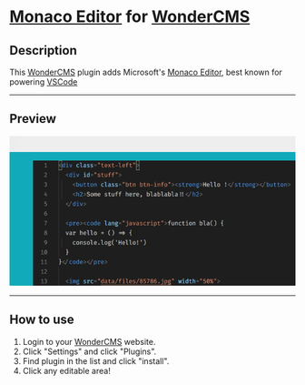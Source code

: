 # [Monaco Editor] for [WonderCMS]

## Description

This [WonderCMS] plugin adds Microsoft's [Monaco Editor], best known for powering [VSCode]

---

## Preview

![Preview](preview.jpg)

---

## How to use

1. Login to your [WonderCMS] website.
2. Click "Settings" and click "Plugins".
3. Find plugin in the list and click "install".
4. Click any editable area!

[wondercms]: robiso/wondercms/
[monaco editor]: microsoft/monaco-editor/
[vscode]: microsoft/vscode/
